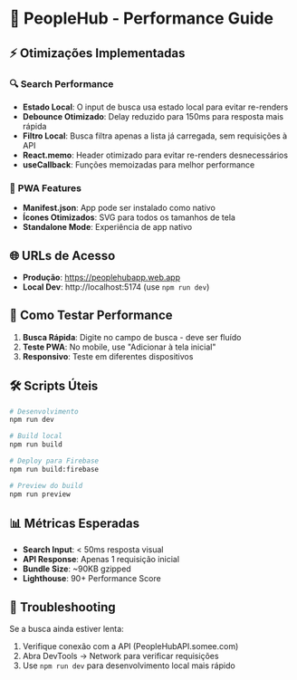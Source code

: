 # 🚀 PeopleHub - Performance Guide

## ⚡ Otimizações Implementadas

### 🔍 **Search Performance**
- **Estado Local**: O input de busca usa estado local para evitar re-renders
- **Debounce Otimizado**: Delay reduzido para 150ms para resposta mais rápida
- **Filtro Local**: Busca filtra apenas a lista já carregada, sem requisições à API
- **React.memo**: Header otimizado para evitar re-renders desnecessários
- **useCallback**: Funções memoizadas para melhor performance

### 📱 **PWA Features**
- **Manifest.json**: App pode ser instalado como nativo
- **Ícones Otimizados**: SVG para todos os tamanhos de tela
- **Standalone Mode**: Experiência de app nativo

## 🌐 **URLs de Acesso**

- **Produção**: https://peoplehubapp.web.app
- **Local Dev**: http://localhost:5174 (use `npm run dev`)

## 🔧 **Como Testar Performance**

1. **Busca Rápida**: Digite no campo de busca - deve ser fluído
2. **Teste PWA**: No mobile, use "Adicionar à tela inicial"
3. **Responsivo**: Teste em diferentes dispositivos

## 🛠️ **Scripts Úteis**

```bash
# Desenvolvimento
npm run dev

# Build local
npm run build

# Deploy para Firebase
npm run build:firebase

# Preview do build
npm run preview
```

## 📊 **Métricas Esperadas**

- **Search Input**: < 50ms resposta visual
- **API Response**: Apenas 1 requisição inicial
- **Bundle Size**: ~90KB gzipped
- **Lighthouse**: 90+ Performance Score

## 🐛 **Troubleshooting**

Se a busca ainda estiver lenta:
1. Verifique conexão com a API (PeopleHubAPI.somee.com)
2. Abra DevTools → Network para verificar requisições
3. Use `npm run dev` para desenvolvimento local mais rápido
